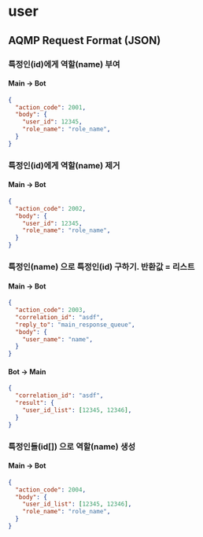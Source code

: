 # user

## AQMP Request Format (JSON)

### 특정인(id)에게 역할(name) 부여

#### Main -> Bot

```json
{
  "action_code": 2001,
  "body": {
    "user_id": 12345,
    "role_name": "role_name", 
  }
}
```

### 특정인(id)에게 역할(name) 제거

#### Main -> Bot

```json
{
  "action_code": 2002,
  "body": {
    "user_id": 12345,
    "role_name": "role_name", 
  }
}
```

### 특정인(name) 으로 특정인(id) 구하기. 반환값 = 리스트

#### Main -> Bot

```json
{
  "action_code": 2003,
  "correlation_id": "asdf",
  "reply_to": "main_response_queue",
  "body": {
    "user_name": "name",
  }
}
```

#### Bot -> Main

```json
{
  "correlation_id": "asdf",
  "result": {
    "user_id_list": [12345, 12346],
  }
}
```

### 특정인들(id[]) 으로 역할(name) 생성

#### Main -> Bot

```json
{
  "action_code": 2004,
  "body": {
    "user_id_list": [12345, 12346],
    "role_name": "role_name",
  }
}
```


